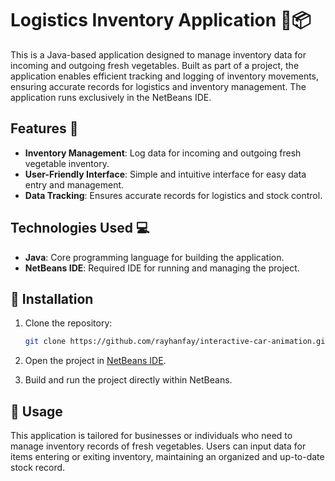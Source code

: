 # Logistics Inventory Application 🥦📦

This is a Java-based application designed to manage inventory data for incoming and outgoing fresh vegetables. Built as part of a project, the application enables efficient tracking and logging of inventory movements, ensuring accurate records for logistics and inventory management. The application runs exclusively in the NetBeans IDE.

## Features 📝

- **Inventory Management**: Log data for incoming and outgoing fresh vegetable inventory.
- **User-Friendly Interface**: Simple and intuitive interface for easy data entry and management.
- **Data Tracking**: Ensures accurate records for logistics and stock control.

## Technologies Used 💻

- **Java**: Core programming language for building the application.
- **NetBeans IDE**: Required IDE for running and managing the project.

## 🔧 Installation

1. Clone the repository:
    ```bash
    git clone https://github.com/rayhanfay/interactive-car-animation.git
    ```

2. Open the project in [NetBeans IDE](https://netbeans.apache.org/).
3. Build and run the project directly within NetBeans.

## 🚀 Usage

This application is tailored for businesses or individuals who need to manage inventory records of fresh vegetables. Users can input data for items entering or exiting inventory, maintaining an organized and up-to-date stock record.
